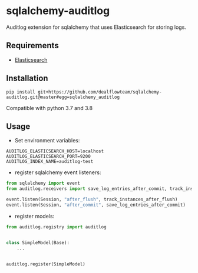 sqlalchemy-auditlog
================

Auditlog extension for sqlalchemy that uses Elasticsearch for storing logs.

Requirements
------------

- [Elasticsearch](https://www.elastic.co/guide/en/elasticsearch/reference/current/docker.html)

Installation
------------
```shell
pip install git+https://github.com/dealflowteam/sqlalchemy-auditlog.git@master#egg=sqlalchemy_auditlog
```
Compatible with python 3.7 and 3.8

Usage
------------

- Set environment variables:

```
AUDITLOG_ELASTICSEARCH_HOST=localhost
AUDITLOG_ELASTICSEARCH_PORT=9200
AUDITLOG_INDEX_NAME=auditlog-test
```

- register sqlalchemy event listeners:

```python
from sqlalchemy import event
from auditlog.receivers import save_log_entries_after_commit, track_instances_after_flush

event.listen(Session, "after_flush", track_instances_after_flush)
event.listen(Session, "after_commit", save_log_entries_after_commit)
```

- register models:

```python
from auditlog.registry import auditlog


class SimpleModel(Base):
    ...


auditlog.register(SimpleModel)
```